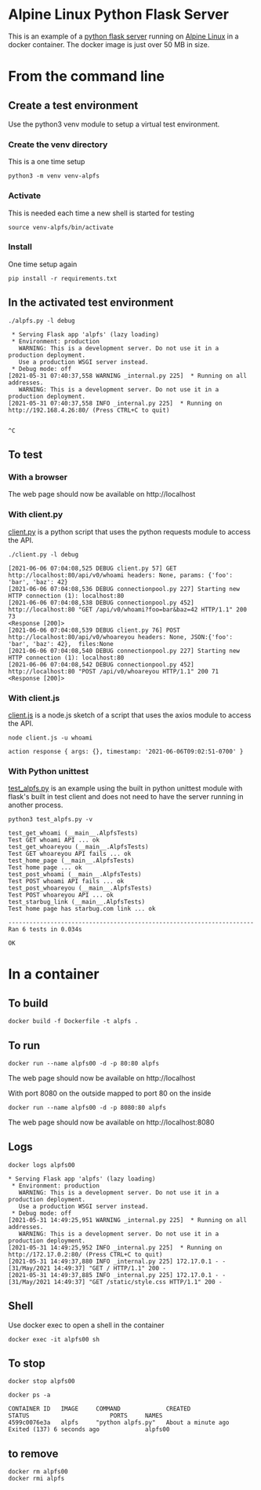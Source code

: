 # Alpine Linux Python Flask Server

This is an example of a [python flask server](https://flask.palletsprojects.com/en/2.0.x/) running on
[Alpine Linux](https://alpinelinux.org) in a docker container.
The docker image is just over 50 MB in size.


# From the command line

## Create a test environment

Use the python3 venv module to setup a virtual test environment.

### Create the venv directory

This is a one time setup

```
python3 -m venv venv-alpfs
```

### Activate

This is needed each time a new shell is started for testing

```
source venv-alpfs/bin/activate
```

### Install

One time setup again

```
pip install -r requirements.txt

```

## In the activated test environment

```
./alpfs.py -l debug
```

```
 * Serving Flask app 'alpfs' (lazy loading)
 * Environment: production
   WARNING: This is a development server. Do not use it in a production deployment.
   Use a production WSGI server instead.
 * Debug mode: off
[2021-05-31 07:40:37,558 WARNING _internal.py 225]  * Running on all addresses.
   WARNING: This is a development server. Do not use it in a production deployment.
[2021-05-31 07:40:37,558 INFO _internal.py 225]  * Running on http://192.168.4.26:80/ (Press CTRL+C to quit)


^C

```


## To test

### With a browser

The web page should now be available on http://localhost


### With client.py

[client.py](https://github.com/lrmcfarland/ALPFS/blob/main/client.py)
is a python script that uses the python requests module to access the
API.


```
./client.py -l debug
```

```
[2021-06-06 07:04:08,525 DEBUG client.py 57] GET http://localhost:80/api/v0/whoami headers: None, params: {'foo': 'bar', 'baz': 42}
[2021-06-06 07:04:08,536 DEBUG connectionpool.py 227] Starting new HTTP connection (1): localhost:80
[2021-06-06 07:04:08,538 DEBUG connectionpool.py 452] http://localhost:80 "GET /api/v0/whoami?foo=bar&baz=42 HTTP/1.1" 200 73
<Response [200]>
[2021-06-06 07:04:08,539 DEBUG client.py 76] POST http://localhost:80/api/v0/whoareyou headers: None, JSON:{'foo': 'bar', 'baz': 42},  files:None
[2021-06-06 07:04:08,540 DEBUG connectionpool.py 227] Starting new HTTP connection (1): localhost:80
[2021-06-06 07:04:08,542 DEBUG connectionpool.py 452] http://localhost:80 "POST /api/v0/whoareyou HTTP/1.1" 200 71
<Response [200]>

```

### With client.js

[client.js](https://github.com/lrmcfarland/ALPFS/blob/main/client.js)
is a node.js sketch of a script that uses the axios module to access the
API.

```
node client.js -u whoami
```

```
action response { args: {}, timestamp: '2021-06-06T09:02:51-0700' }
```


### With Python unittest

[test_alpfs.py](https://github.com/lrmcfarland/ALPFS/blob/main/test_alpfs.py)
is an example using the built in python unittest module with flask's
built in test client and does not need to have the server running in
another process.


```
python3 test_alpfs.py -v
```

```
test_get_whoami (__main__.AlpfsTests)
Test GET whoami API ... ok
test_get_whoareyou (__main__.AlpfsTests)
Test GET whoareyou API fails ... ok
test_home_page (__main__.AlpfsTests)
Test home page ... ok
test_post_whoami (__main__.AlpfsTests)
Test POST whoami API fails ... ok
test_post_whoareyou (__main__.AlpfsTests)
Test POST whoareyou API ... ok
test_starbug_link (__main__.AlpfsTests)
Test home page has starbug.com link ... ok

----------------------------------------------------------------------
Ran 6 tests in 0.034s

OK

```





# In a container

## To build

```
docker build -f Dockerfile -t alpfs .
```

## To run


```
docker run --name alpfs00 -d -p 80:80 alpfs
```

The web page should now be available on http://localhost


With port 8080 on the outside mapped to port 80 on the inside

```
docker run --name alpfs00 -d -p 8080:80 alpfs
```

The web page should now be available on http://localhost:8080

## Logs

```
docker logs alpfs00
```

```
* Serving Flask app 'alpfs' (lazy loading)
 * Environment: production
   WARNING: This is a development server. Do not use it in a production deployment.
   Use a production WSGI server instead.
 * Debug mode: off
[2021-05-31 14:49:25,951 WARNING _internal.py 225]  * Running on all addresses.
   WARNING: This is a development server. Do not use it in a production deployment.
[2021-05-31 14:49:25,952 INFO _internal.py 225]  * Running on http://172.17.0.2:80/ (Press CTRL+C to quit)
[2021-05-31 14:49:37,880 INFO _internal.py 225] 172.17.0.1 - - [31/May/2021 14:49:37] "GET / HTTP/1.1" 200 -
[2021-05-31 14:49:37,885 INFO _internal.py 225] 172.17.0.1 - - [31/May/2021 14:49:37] "GET /static/style.css HTTP/1.1" 200 -
```


## Shell

Use docker exec to open a shell in the container

```
docker exec -it alpfs00 sh
```


## To stop

```
docker stop alpfs00
```

```
docker ps -a
```

```
CONTAINER ID   IMAGE     COMMAND             CREATED              STATUS                       PORTS     NAMES
4599c0076e3a   alpfs     "python alpfs.py"   About a minute ago   Exited (137) 6 seconds ago             alpfs00
```

## to remove

```
docker rm alpfs00
docker rmi alpfs
```

